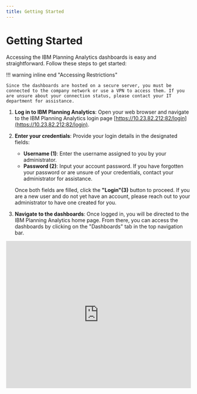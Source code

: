```yaml
---
title: Getting Started
---
```


# **Getting Started**

Accessing the IBM Planning Analytics dashboards is easy and straightforward. Follow these steps to get started:

!!! warning inline end "Accessing Restrictions"

    Since the dashboards are hosted on a secure server, you must be connected to the company network or use a VPN to access them. If you are unsure about your connection status, please contact your IT department for assistance.

1. **Log in to IBM Planning Analytics**: Open your web browser and navigate to the IBM Planning Analytics login page [https://10.23.82.212:82/login](https://10.23.82.212:82/login).

2. **Enter your credentials**: Provide your login details in the designated fields:

    - **Username (1)**: Enter the username assigned to you by your administrator.
    - **Password (2)**: Input your account password. If you have forgotten your password or are unsure of your credentials, contact your administrator for assistance.

    Once both fields are filled, click the **"Login"(3)** button to proceed. If you are a new user and do not yet have an account, please reach out to your administrator to have one created for you.

3. **Navigate to the dashboards**: Once logged in, you will be directed to the IBM Planning Analytics home page. From there, you can access the dashboards by clicking on the "Dashboards" tab in the top navigation bar.

<iframe src="https://viewer.diagrams.net/?tags=%7B%7D&lightbox=1&highlight=0000ff&edit=_blank&layers=1&nav=1&title=Installation%20Guide.drawio&dark=auto#Uhttps%3A%2F%2Fdrive.google.com%2Fuc%3Fid%3D1LP6U6tDhud-D4lCmfg9O36HgN874N636%26export%3Ddownload" width="100%" height="400" style="border: none;"></iframe>

